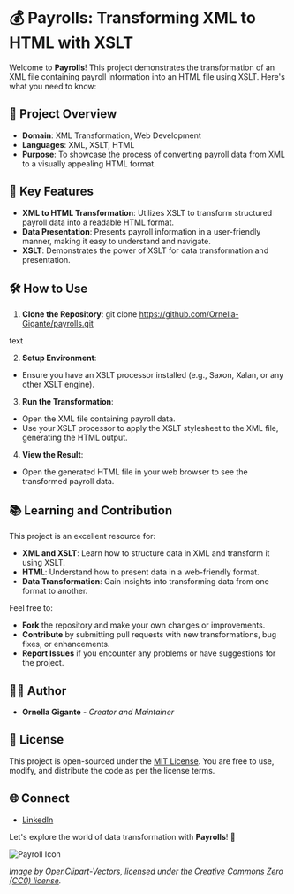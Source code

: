 # 💰 Payrolls: Transforming XML to HTML with XSLT

Welcome to **Payrolls**! This project demonstrates the transformation of an XML file containing payroll information into an HTML file using XSLT. Here's what you need to know:

## 🚀 Project Overview

- **Domain**: XML Transformation, Web Development
- **Languages**: XML, XSLT, HTML
- **Purpose**: To showcase the process of converting payroll data from XML to a visually appealing HTML format.

## 🌟 Key Features

- **XML to HTML Transformation**: Utilizes XSLT to transform structured payroll data into a readable HTML format.
- **Data Presentation**: Presents payroll information in a user-friendly manner, making it easy to understand and navigate.
- **XSLT**: Demonstrates the power of XSLT for data transformation and presentation.

## 🛠️ How to Use

1. **Clone the Repository**: 
git clone https://github.com/Ornella-Gigante/payrolls.git

text

2. **Setup Environment**: 
- Ensure you have an XSLT processor installed (e.g., Saxon, Xalan, or any other XSLT engine).

3. **Run the Transformation**:
- Open the XML file containing payroll data.
- Use your XSLT processor to apply the XSLT stylesheet to the XML file, generating the HTML output.

4. **View the Result**:
- Open the generated HTML file in your web browser to see the transformed payroll data.

## 📚 Learning and Contribution

This project is an excellent resource for:

- **XML and XSLT**: Learn how to structure data in XML and transform it using XSLT.
- **HTML**: Understand how to present data in a web-friendly format.
- **Data Transformation**: Gain insights into transforming data from one format to another.

Feel free to:

- **Fork** the repository and make your own changes or improvements.
- **Contribute** by submitting pull requests with new transformations, bug fixes, or enhancements.
- **Report Issues** if you encounter any problems or have suggestions for the project.

## 👩‍💻 Author

- **Ornella Gigante** - *Creator and Maintainer*

## 📜 License

This project is open-sourced under the [MIT License](LICENSE). You are free to use, modify, and distribute the code as per the license terms.

## 🌐 Connect

- [LinkedIn](https://www.linkedin.com/in/ornella-gigante/)

Let's explore the world of data transformation with **Payrolls**! 🎉

![Payroll Icon](https://upload.wikimedia.org/wikipedia/commons/thumb/3/38/Payroll_icon.svg/1200px-Payroll_icon.svg.png)

*Image by OpenClipart-Vectors, licensed under the [Creative Commons Zero (CC0) license](https://creativecommons.org/publicdomain/zero/1.0/deed.en).*
